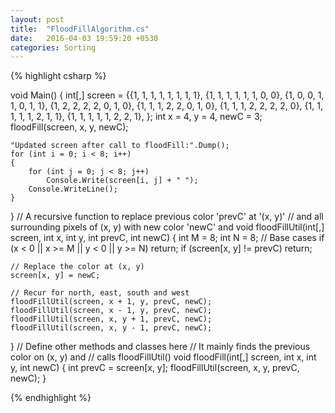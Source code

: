 ```yaml
---
layout: post
title:  "FloodFillAlgorithm.cs"
date:   2016-04-03 19:59:20 +0530
categories: Sorting
---
```


{% highlight csharp %}


void Main()
{
	int[,] screen = {{1, 1, 1, 1, 1, 1, 1, 1},
					  {1, 1, 1, 1, 1, 1, 0, 0},
					  {1, 0, 0, 1, 1, 0, 1, 1},
					  {1, 2, 2, 2, 2, 0, 1, 0},
					  {1, 1, 1, 2, 2, 0, 1, 0},
					  {1, 1, 1, 2, 2, 2, 2, 0},
					  {1, 1, 1, 1, 1, 2, 1, 1},
					  {1, 1, 1, 1, 1, 2, 2, 1},
					 };
	int x = 4, y = 4, newC = 3;
	floodFill(screen, x, y, newC);

	"Updated screen after call to floodFill:".Dump();
	for (int i = 0; i < 8; i++)
	{
		for (int j = 0; j < 8; j++)
			Console.Write(screen[i, j] + " ");
		Console.WriteLine();
	}

}
// A recursive function to replace previous color 'prevC' at  '(x, y)' 
// and all surrounding pixels of (x, y) with new color 'newC' and
void floodFillUtil(int[,] screen, int x, int y, int prevC, int newC)
{
	int M = 8;
	int N = 8;
	// Base cases
	if (x < 0 || x >= M || y < 0 || y >= N)
		return;
	if (screen[x, y] != prevC)
		return;

	// Replace the color at (x, y)
	screen[x, y] = newC;

	// Recur for north, east, south and west
	floodFillUtil(screen, x + 1, y, prevC, newC);
	floodFillUtil(screen, x - 1, y, prevC, newC);
	floodFillUtil(screen, x, y + 1, prevC, newC);
	floodFillUtil(screen, x, y - 1, prevC, newC);
}
// Define other methods and classes here
// It mainly finds the previous color on (x, y) and
// calls floodFillUtil()
void floodFill(int[,] screen, int x, int y, int newC)
{
	int prevC = screen[x, y];
	floodFillUtil(screen, x, y, prevC, newC);
}

{% endhighlight %}